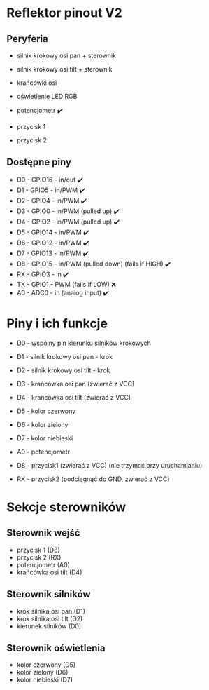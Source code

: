 # Reflektor pinout V2

## Peryferia

- silnik krokowy osi pan + sterownik
- silnik krokowy osi tilt + sterownik
- krańcówki osi

- oświetlenie LED RGB

- potencjometr ✔️
- przycisk 1
- przycisk 2

## Dostępne piny

- D0 - GPIO16 - in/out ✔️
- D1 - GPIO5 - in/PWM ✔️
- D2 - GPIO4 - in/PWM ✔️
- D3 - GPIO0 - in/PWM (pulled up) ✔️
- D4 - GPIO2 - in/PWM (pulled up) ✔️
- D5 - GPIO14 - in/PWM ✔️
- D6 - GPIO12 - in/PWM ✔️
- D7 - GPIO13 - in/PWM ✔️
- D8 - GPIO15 - in/PWM (pulled down) (fails if HIGH) ✔️
- RX - GPIO3 - in ✔️
- TX - GPIO1 - PWM (fails if LOW) ❌
- A0 - ADC0 - in (analog input) ✔️

# Piny i ich funkcje

- D0 - wspólny pin kierunku silników krokowych
- D1 - silnik krokowy osi pan - krok
- D2 - silnik krokowy osi tilt - krok

- D3 - krańcówka osi pan (zwierać z VCC)
- D4 - krańcówka osi tilt (zwierać z VCC)

- D5 - kolor czerwony
- D6 - kolor zielony
- D7 - kolor niebieski

- A0 - potencjometr
- D8 - przycisk1 (zwierać z VCC) (nie trzymać przy uruchamianiu)
- RX - przycisk2 (podciągnąć do GND, zwierać z VCC)

# Sekcje sterowników

## Sterownik wejść

- przycisk 1 (D8)
- przycisk 2 (RX)
- potencjometr (A0)
- krańcówka osi tilt (D4)

## Sterownik silników

- krok silnika osi pan (D1)
- krok silnika osi tilt (D2)
- kierunek silników (D0)

## Sterownik oświetlenia

- kolor czerwony (D5)
- kolor zielony (D6)
- kolor niebieski (D7)
